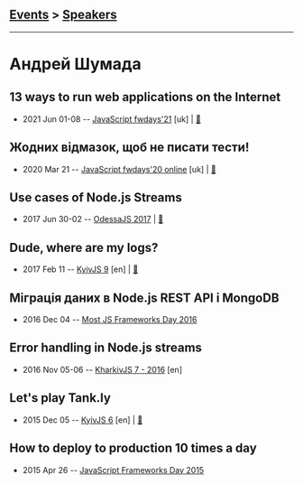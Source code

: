 ## [Events](../README.md) > [Speakers](../speakers.md)
---

# Андрей Шумада

## 13 ways to run web applications on the Internet
- 2021 Jun 01-08 -- [JavaScript fwdays&#39;21](https://youtu.be/RLJbNhLlx54) [uk] | [:notebook:](https://www.slideshare.net/fwdays/13-ways-to-run-web-applications-on-the-internet-andrii-shumada)  
## Жодних відмазок, щоб не писати тести!
- 2020 Mar 21 -- [JavaScript fwdays&#39;20 online](https://youtu.be/h07k067qWUk) [uk] | [:notebook:](https://www.slideshare.net/fwdays/andrii-shumada-no-excuses-for-not-writing-tests)  
## Use cases of Node.js Streams
- 2017 Jun 30-02 -- [OdessaJS 2017](https://www.youtube.com/watch?v=nHwNDmdasWw)  | [:notebook:](https://www.slideshare.net/OdessaJSConf/andrii-shumada-use-cases-of-nodejs-streams)  
## Dude, where are my logs?
- 2017 Feb 11 -- [KyivJS 9](https://www.youtube.com/watch?v=g14rXXDn8kk) [en] | [:notebook:](https://docs.google.com/presentation/d/1mxZUZZe2Yo5WHGKWGOsGXUsTkX4EAiTdW-4e0bvbt-s/edit)  
## Міграція даних в Node.js REST API і MongoDB
- 2016 Dec 04 -- [Most JS Frameworks Day 2016](https://frameworksdays.com/event/most-js-fwdays-2016/review/data-migration-in-nodejs)    
## Error handling in Node.js streams
- 2016 Nov 05-06 -- [KharkivJS 7 - 2016](https://www.youtube.com/watch?v=FlyYgwqLzig) [en]   
## Let&#39;s play Tank.ly
- 2015 Dec 05 -- [KyivJS 6](https://www.youtube.com/watch?v=y8EDS_EzAXk) [en] | [:notebook:](https://docs.google.com/presentation/d/1MGe9fHox6rVpXVl934cGtKb5eJeAayVvcWDuhdu-l50/edit)  
## How to deploy to production 10 times a day
- 2015 Apr 26 -- [JavaScript Frameworks Day 2015](http://frameworksdays.com/event/js-frameworks-day-2015/review/how-to-deploy-to-production-10-times-a-day)    
